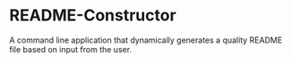 # README-Constructor
A command line application that dynamically generates a quality README file based on input from the user.
